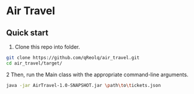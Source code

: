 # Air Travel

## Quick start
1. Clone this repo into folder.

```Bash
git clone https://github.com/qReolq/air_travel.git
cd air_travel/target/
```
2 Then, run the Main class with the appropriate command-line arguments.
```Bash
java -jar AirTravel-1.0-SNAPSHOT.jar \path\to\tickets.json
```

